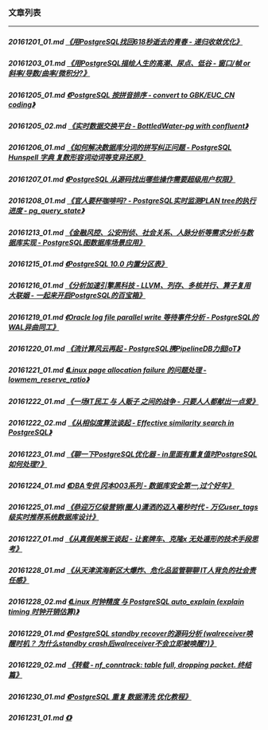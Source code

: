 ### 文章列表  
----  
##### 20161201_01.md   [《用PostgreSQL找回618秒逝去的青春 - 递归收敛优化》](20161201_01.md)  
##### 20161203_01.md   [《用PostgreSQL描绘人生的高潮、尿点、低谷 - 窗口/帧 or 斜率/导数/曲率/微积分?》](20161203_01.md)  
##### 20161205_01.md   [《PostgreSQL 按拼音排序 - convert to GBK/EUC_CN coding》](20161205_01.md)  
##### 20161205_02.md   [《实时数据交换平台 - BottledWater-pg with confluent》](20161205_02.md)  
##### 20161206_01.md   [《如何解决数据库分词的拼写纠正问题 - PostgreSQL Hunspell 字典 复数形容词动词等变异还原》](20161206_01.md)  
##### 20161207_01.md   [《PostgreSQL 从源码找出哪些操作需要超级用户权限》](20161207_01.md)  
##### 20161208_01.md   [《官人要杯咖啡吗? - PostgreSQL实时监测PLAN tree的执行进度 - pg_query_state》](20161208_01.md)  
##### 20161213_01.md   [《金融风控、公安刑侦、社会关系、人脉分析等需求分析与数据库实现 - PostgreSQL图数据库场景应用》](20161213_01.md)  
##### 20161215_01.md   [《PostgreSQL 10.0 内置分区表》](20161215_01.md)  
##### 20161216_01.md   [《分析加速引擎黑科技 - LLVM、列存、多核并行、算子复用 大联姻 - 一起来开启PostgreSQL的百宝箱》](20161216_01.md)  
##### 20161219_01.md   [《Oracle log file parallel write 等待事件分析 - PostgreSQL的WAL异曲同工》](20161219_01.md)  
##### 20161220_01.md   [《流计算风云再起 - PostgreSQL携PipelineDB力挺IoT》](20161220_01.md)  
##### 20161221_01.md   [《Linux page allocation failure 的问题处理 - lowmem_reserve_ratio》](20161221_01.md)  
##### 20161222_01.md   [《一场IT民工 与 人贩子 之间的战争 - 只要人人都献出一点爱》](20161222_01.md)  
##### 20161222_02.md   [《从相似度算法谈起 - Effective similarity search in PostgreSQL》](20161222_02.md)  
##### 20161223_01.md   [《聊一下PostgreSQL优化器 - in里面有重复值时PostgreSQL如何处理?》](20161223_01.md)  
##### 20161224_01.md   [《DBA专供 冈本003系列 - 数据库安全第一,过个好年》](20161224_01.md)  
##### 20161225_01.md   [《恭迎万亿级营销(圈人)潇洒的迈入毫秒时代 - 万亿user_tags级实时推荐系统数据库设计》](20161225_01.md)  
##### 20161227_01.md   [《从真假美猴王谈起 - 让套牌车、克隆x 无处遁形的技术手段思考》](20161227_01.md)  
##### 20161228_01.md   [《从天津滨海新区大爆炸、危化品监管聊聊 IT人背负的社会责任感》](20161228_01.md)  
##### 20161228_02.md   [《Linux 时钟精度 与 PostgreSQL auto_explain (explain timing 时钟开销估算)》](20161228_02.md)  
##### 20161229_01.md   [《PostgreSQL standby recover的源码分析 (walreceiver唤醒时机？ 为什么standby crash后walreceiver不会立即被唤醒?)》](20161229_01.md)  
##### 20161229_02.md   [《转载 - nf_conntrack: table full, dropping packet. 终结篇》](20161229_02.md)  
##### 20161230_01.md   [《PostgreSQL 重复 数据清洗 优化教程》](20161230_01.md)  
##### 20161231_01.md   [《》](20161231_01.md)  

